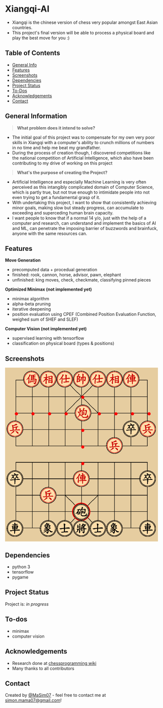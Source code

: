 # Xiangqi-AI
- Xiangqi is the chinese version of chess very popular amongst East Asian countries.
- This project's final version will be able to process a physical board and play the best move for you :)

## Table of Contents
* [General Info](#general-information)
* [Features](#features)
* [Screenshots](#screenshots)
* [Dependencies](#dependencies)
* [Project Status](#project-status)
* [To-Dos](#to-dos)
* [Acknowledgements](#acknowledgements)
* [Contact](#contact)
<!-- * [License](#license) -->


## General Information
> **What problem does it intend to solve?**
- The initial goal of this project was to compensate for my own very poor skills in Xiangqi with a computer's ability to crunch millions of numbers in no time and help me beat my grandfather.
- During the process of creation though, I discovered competitions like the national competition of Artificial Intelligence, which also have been contributing to my drive of working on this project
> **What's the purpose of creating the Project?**
- Artificial Intelligence and especially Machine Learning is very often perceived as this intangibly complicated domain of Computer Science, which is partly true, but not true enough to intimidate people into not even trying to get a fundamental grasp of it.
- With undertaking this project, I want to show that consistently achieving minor goals, making slow but steady progress, can accumulate to exceeding and superceding human brain capacity.
- I want people to know that if a normal 14 y/o, just with the help of a computer and research, can understand and implement the basics of AI and ML, can penetrate the imposing barrier of buzzwords and brainfuck, anyone with the same resources can.

## Features

**Move Generation**
- precomputed data + procedual generation
- finished: rook, cannon, horse, advisor, pawn, elephant
- unfinished: king moves, check, checkmate, classifying pinned pieces

**Optimized Minimax (not implemented yet)**
- minimax algorithm
- alpha-beta pruning
- iterative deepening
- position evaluation using CPEF (Combined Position Evaluation Function, weighed sum of SHEF and SLEF)

**Computer Vision (not implemented yet)**
- supervised learning with tensorflow
- classification on physical board (types & positions)

## Screenshots
![Screenshot](./assets/screenshots/10.07.png)

## Dependencies
- python 3
- tensorflow
- pygame


## Project Status
Project is: _in progress_


## To-dos
- minimax
- computer vision


## Acknowledgements
- Research done at [chessprogramming wiki](https://www.chessprogramming.org/)
- Many thanks to all contributors


## Contact
Created by [@MaSim07](https://github.com/MaSim07) - feel free to contact me at simon.mama07@gmail.com!
